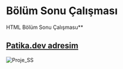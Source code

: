 # Bölüm Sonu Çalışması
HTML Bölüm Sonu Çalışmasu**
## [Patika.dev adresim](https://app.patika.dev/skynx)
![Proje_SS](https://user-images.githubusercontent.com/123965338/224487343-609a0fc6-f848-452e-9bc0-c680e477bdcc.png)
